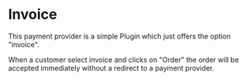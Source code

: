 # Invoice

This payment provider is a simple Plugin which just offers the option "invoice".

When a customer select invoice and clicks on "Order" the order will be accepted immediately without a redirect to a payment provider.
